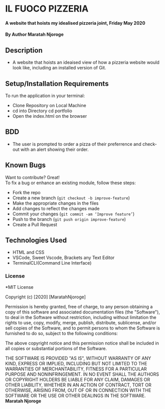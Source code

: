 # IL FUOCO PIZZERIA
#### A website that hoists my idealised pizzeria joint, Friday May 2020
#### By **Author Maratah Njoroge**
## Description
- A website that hoists an ideaised view of how a pizzeria website would look like, including an installed version of Git.
## Setup/Installation Requirements
To run the application in your terminal:
- Clone Repository on Local Machine  
- cd into Directory  cd portfolio
- Open the index.html on the browser
## BDD 
- The user is prompted to order a pizza of their preferrence and check-out with an alert showing their order.
## Known Bugs
Want to contribute? Great!  
To fix a bug or enhance an existing module, follow these steps:
- Fork the repo
- Create a new branch (`git checkout -b improve-feature`)
- Make the appropriate changes in the files
- Add changes to reflect the changes made
- Commit your changes (`git commit -am ‘Improve feature’`)
- Push to the branch (`git push origin improve-feature`)
- Create a Pull Request
## Technologies Used
- HTML and CSS
- VSCode, Sweet Vscode, Brackets any Text Editor
- TerminalCLI(Command Line Interface)
### License
*MIT License

Copyright (c) [2020] [MaratahNjoroge]

Permission is hereby granted, free of charge, to any person obtaining a copy
of this software and associated documentation files (the "Software"), to deal
in the Software without restriction, including without limitation the rights
to use, copy, modify, merge, publish, distribute, sublicense, and/or sell
copies of the Software, and to permit persons to whom the Software is
furnished to do so, subject to the following conditions:

The above copyright notice and this permission notice shall be included in all
copies or substantial portions of the Software.

THE SOFTWARE IS PROVIDED "AS IS", WITHOUT WARRANTY OF ANY KIND, EXPRESS OR
IMPLIED, INCLUDING BUT NOT LIMITED TO THE WARRANTIES OF MERCHANTABILITY,
FITNESS FOR A PARTICULAR PURPOSE AND NONINFRINGEMENT. IN NO EVENT SHALL THE
AUTHORS OR COPYRIGHT HOLDERS BE LIABLE FOR ANY CLAIM, DAMAGES OR OTHER
LIABILITY, WHETHER IN AN ACTION OF CONTRACT, TORT OR OTHERWISE, ARISING FROM,
OUT OF OR IN CONNECTION WITH THE SOFTWARE OR THE USE OR OTHER DEALINGS IN THE
SOFTWARE. **Maratah Njoroge**
  